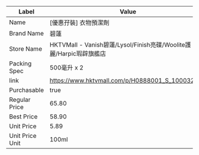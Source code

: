 | Label           | Value                                                    |
| --------------- | -------------------------------------------------------- |
| Name            | [優惠孖裝] 衣物預潔劑                                             |
| Brand Name      | 碧蓮                                                       |
| Store Name      | HKTVMall - Vanish碧蓮/Lysol/Finish亮碟/Woolite護麗/Harpic瑕辟旗艦店 |
| Packing Spec    | 500毫升 x 2                                                |
| link            | https://www.hktvmall.com/p/H0888001_S_10003250A          |
| Purchasable     | true                                                     |
| Regular Price   | 65.80                                                    |
| Best Price      | 58.90                                                    |
| Unit Price      | 5.89                                                     |
| Unit Price Unit | 100ml                                                    |
